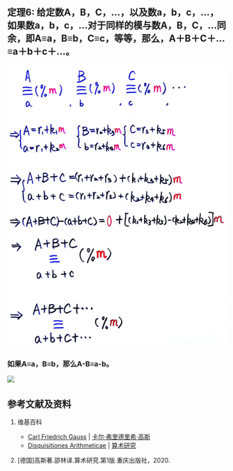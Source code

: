 ## 定理6: 给定数A，B，C，…，以及数a，b，c，…，如果数a，b，c，…对于同样的模与数A，B，C，…同余，即A≡a，B≡b，C≡c，等等，那么，A＋B＋C＋…≡a＋b＋c＋…。
![](/images/数论/高斯的算术研究中典型的推演实验/章1/定理6/6-1.jpg)
### 如果A≡a，B≡b，那么A-B≡a-b。
![](/images/数论/高斯的算术研究中典型的推演实验/章1/定理6/6-2.jpg)

## 参考文献及资料

1. 维基百科
	- [Carl Friedrich Gauss](https://en.wikipedia.org/wiki/Carl_Friedrich_Gauss) | [卡尔·弗里德里希·高斯](https://zh.wikipedia.org/wiki/%E5%8D%A1%E7%88%BE%C2%B7%E5%BC%97%E9%87%8C%E5%BE%B7%E9%87%8C%E5%B8%8C%C2%B7%E9%AB%98%E6%96%AF) 
	- [Disquisitiones Arithmeticae](https://en.wikipedia.org/wiki/Disquisitiones_Arithmeticae) | [算术研究](https://zh.wikipedia.org/wiki/算术研究) 

2. [德国]高斯著.邵林译.算术研究.第1版.重庆出版社，2020.



